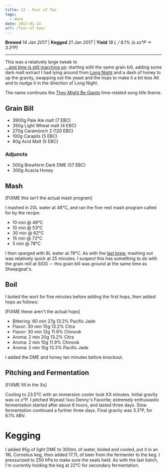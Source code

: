 ```yaml
---
title: 13 - Four of Two
tags:
  - dark
date: 2017-01-14
url: /four-of-two/
---
```


**Brewed** *14 Jan 2017* | **Kegged** *21 Jan 2017* | **Yield** *18 L / 6.1% (x.xx&deg;P &#x2192; 3.3&deg;P)*
- - -

This was a relatively large tweak to  
[...and time is still marching on](/and-time/): 
starting with the same grain bill, adding some dark malt extract I had lying
around from [Long Night](/long-night/) and a dash of honey to up the gravity,
swapping out the yeast and the hops to make it a bit less Alt and to nudge it
in the direction of Long Night.

The name continues the 
[They Might Be Giants](http://www.theymightbegiants.com/) 
time-related song title theme.

## Grain Bill

- 3900g Pale Ale malt (7 EBC)
- 350g Light Wheat malt (4 EBC)
- 270g Caramünch 2 (120 EBC)
- 100g Carapils (5 EBC)
- 80g Acid Malt (5 EBC)

### Adjuncts

- 500g Brewferm Dark DME (57 EBC)
- 300g Acacia Honey

## Mash

[FIXME this isn't the actual mash program]

I mashed in 20L water at 46&deg;C, and ran the five-rest mash program called
for by the recipe:

- 10 min @ 46&deg;C
- 10 min @ 53&deg;C 
- 30 min @ 62&deg;C
- 15 min @ 72&deg;C
- 5 min @ 78&deg;C

I then sparged with 8L water at 78&deg;C. As with the [last brew](/sheepgoat-baa/), mashing out was relatively quick at 25 minutes. I suspect this has something to do with the grain mill at SIOS -- this grain bill was ground at the same time as Sheepgoat's.

## Boil

I boiled the wort for five minutes before adding the first hops, then added hops as follows:   

[FIXME these aren't the actual hops]

- Bittering: 60 min 27g 13.3% Pacific Jade
- Flavor: 30 min 10g 13.2% Citra 
- Flavor: 30 min 12g 11.9% Chinook
- Aroma: 2 min 20g 13.2% Citra 
- Aroma: 2 min 10g 11.9% Chinook 
- Aroma: 2 min 10g 13.3% Pacific Jade

I added the DME and honey ten minutes before knockout.

## Pitching and Fermentation

[FIXME fill in the Xs]

Cooling to 23.5&deg;C with an immersion cooler took XX minutes. Initial gravity
was xx.x&deg;P. I pitched Wyeast 1xxx Denny's Favorite; extremely enthusiastic fermentation
started after about 6 hours, and lasted three days. Slow fermentation continued
a further three days. Final gravity was 3.3&deg;P, for 6.1% ABV.

# Kegging

I added 95g of light DME to 300mL of water, boiled and cooled, put it in an
18L Cornelius keg, then added 17.7L of beer from the fermenter to the keg. I
pressurized to 250 hPa to make sure the seals held. As with the last batch,
I'm currently holding the keg at 22&deg;C for secondary fermentation.

